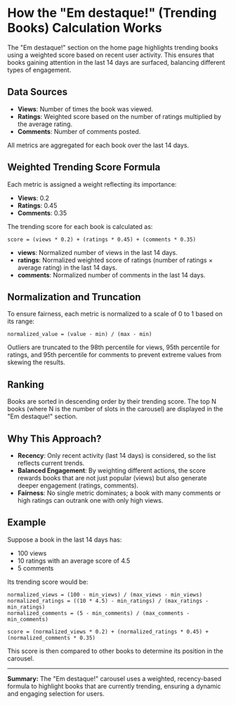 # How the "Em destaque!" (Trending Books) Calculation Works

The "Em destaque!" section on the home page highlights trending books using a weighted score based on recent user activity. This ensures that books gaining attention in the last 14 days are surfaced, balancing different types of engagement.

## Data Sources
- **Views**: Number of times the book was viewed.
- **Ratings**: Weighted score based on the number of ratings multiplied by the average rating.
- **Comments**: Number of comments posted.

All metrics are aggregated for each book over the last 14 days.

## Weighted Trending Score Formula
Each metric is assigned a weight reflecting its importance:

- **Views**: 0.2
- **Ratings**: 0.45
- **Comments**: 0.35

The trending score for each book is calculated as:

```
score = (views * 0.2) + (ratings * 0.45) + (comments * 0.35)
```

- **views**: Normalized number of views in the last 14 days.
- **ratings**: Normalized weighted score of ratings (number of ratings × average rating) in the last 14 days.
- **comments**: Normalized number of comments in the last 14 days.

## Normalization and Truncation
To ensure fairness, each metric is normalized to a scale of 0 to 1 based on its range:

```
normalized_value = (value - min) / (max - min)
```

Outliers are truncated to the 98th percentile for views, 95th percentile for ratings, and 95th percentile for comments to prevent extreme values from skewing the results.

## Ranking
Books are sorted in descending order by their trending score. The top N books (where N is the number of slots in the carousel) are displayed in the "Em destaque!" section.

## Why This Approach?
- **Recency**: Only recent activity (last 14 days) is considered, so the list reflects current trends.
- **Balanced Engagement**: By weighting different actions, the score rewards books that are not just popular (views) but also generate deeper engagement (ratings, comments).
- **Fairness**: No single metric dominates; a book with many comments or high ratings can outrank one with only high views.

## Example
Suppose a book in the last 14 days has:
- 100 views
- 10 ratings with an average score of 4.5
- 5 comments

Its trending score would be:

```
normalized_views = (100 - min_views) / (max_views - min_views)
normalized_ratings = ((10 * 4.5) - min_ratings) / (max_ratings - min_ratings)
normalized_comments = (5 - min_comments) / (max_comments - min_comments)

score = (normalized_views * 0.2) + (normalized_ratings * 0.45) + (normalized_comments * 0.35)
```

This score is then compared to other books to determine its position in the carousel.

---

**Summary:**
The "Em destaque!" carousel uses a weighted, recency-based formula to highlight books that are currently trending, ensuring a dynamic and engaging selection for users.